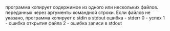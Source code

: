 программа копирует содержимое из одного или нескольких файлов.  переданных через аргументы командной строки. Если файлов не указано, программа копирует с stdin в stdout
ошибка - stderr
0 - успех
1 - ошибка открытия файла
2 - ошибка записи в stdout

